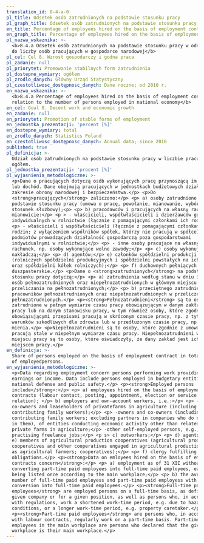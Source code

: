 ```yaml
---
translation_id: 8-4-a-0
pl_title: Odsetek osób zatrudnionych na podstawie stosunku pracy
pl_graph_title: Odsetek osób zatrudnionych na podstawie stosunku pracy
en_title: Percentage of employees hired on the basis of employment contract
en_graph_title: Percentage of employees hired on the basis of employment contract
pl_nazwa_wskaznika: >-
  <b>8.4.a Odsetek osób zatrudnionych na podstawie stosunku pracy w odniesieniu
  do liczby osób pracujących w gospodarce narodowej</b>
pl_cel: Cel 8. Wzrost gospodarczy i godna praca
pl_zadanie: null
pl_priorytet: Promowanie stabilnych form zatrudnienia
pl_dostepne_wymiary: ogółem
pl_zrodlo_danych: Główny Urząd Statystyczny
pl_czestotliwosc_dostępnosc_danych: Dane roczne; od 2010 r.
en_nazwa_wskaznika: >-
  <b>8.4.a Percentage of employees hired on the basis of employment contract in
  relation to the number of persons employed in national economy</b>
en_cel: Goal 8. Decent work and economic growth
en_zadanie: null
en_priorytet: Promotion of stable forms of employment
en_jednostka_prezentacji: 'percent [%]'
en_dostepne_wymiary: total
en_zrodlo_danych: Statistics Poland
en_czestotliwosc_dostępnosc_danych: Annual data; since 2010
published: true
pl_definicja: >-
  Udział osób zatrudnionych na podstawie stosunku pracy w liczbie pracujących
  ogółem.
pl_jednostka_prezentacji: 'procent [%]'
pl_wyjasnienia_metodologiczne: >-
  <p>Dane o pracujących dotyczą osób wykonujących pracę przynoszącą im zarobek
  lub dochód. Dane obejmują pracujących w jednostkach budżetowych działających w
  zakresie obrony narodowej i bezpieczeństwa.</p> <p>Do
  <strong>pracujących</strong> zaliczono:</p> <p> a) osoby zatrudnione na
  podstawie stosunku pracy (umowa o pracę, powołanie, mianowanie, wybór lub
  stosunek służbowy);<p> <p> b) pracodawców i pracujących na własny rachunek, a
  mianowicie:</p> <p > - właścicieli, współwłaścicieli i dzierżawców gospodarstw
  indywidualnych w rolnictwie (łącznie z pomagającymi członkami ich rodzin),<p/>
  <p> - właścicieli i współwłaścicieli (łącznie z pomagającymi członkami ich
  rodzin; z wyłączeniem wspólników spółek, którzy nie pracują w spółce)
  podmiotów prowadzących działalność gospodarczą poza gospodarstwami
  indywidualnymi w rolnictwie;</p> <p> - inne osoby pracujące na własny
  rachunek, np. osoby wykonujące wolne zawody;</p> <p> c) osoby wykonujące pracę
  nakładczą;</p> <p> d) agentów;</p> e) członków spółdzielni produkcji rolniczej
  (rolniczych spółdzielni produkcyjnych i spółdzielni powstałych na ich bazie
  oraz spółdzielni kółek rolniczych);</p> <p> f) duchownych pełniących obowiązki
  duszpasterskie.</p> <p>Dane o <strong>zatrudnionych</strong> na podstawie
  stosunku pracy dotyczą:</p> <p> a) zatrudnienia według stanu w dniu 31 XII
  osób pełnozatrudnionych oraz niepełnozatrudnionych w głównym miejscu pracy bez
  przeliczania na pełnozatrudnionych;</p> <p> b) przeciętnego zatrudnienia
  pracowników pełnozatrudnionych oraz niepełnozatrudnionych w przeliczeniu na
  pełnozatrudnionych.</p> <p><strong>Pełnozatrudnieni</strong> są to osoby
  zatrudnione w pełnym wymiarze czasu pracy obowiązującym w danym zakładzie
  pracy lub na danym stanowisku pracy, w tym również osoby, które zgodnie z
  obowiązującymi przepisami pracują w skróconym czasie pracy, np. z tytułu
  warunków szkodliwych dla zdrowia lub w przedłużonym czasie pracy, np. dozorcy
  mienia.</p> <p>Niepełnozatrudnieni są to osoby, które zgodnie z umową o pracę
  pracują stale w niepełnym wymiarze czasu pracy. Niepełnozatrudnieni w głównym
  miejscu pracy są to osoby, które oświadczyły, że dany zakład jest ich głównym
  miejscem pracy.</p>
en_definicja: >-
  Share of persons employed on the basis of employment contract in total number
  of employedpersons.
en_wyjasnienia_metodologiczne: >-
  <p>Data regarding employment concern persons performing work providing
  earnings or income. Data include persons employed in budgetary entities of
  national defense and public safety.</p> <p><strong>Employed persons
  include</strong>:</p> <p> a) employees hired on the basis of employment
  contracts (labour contact, posting, appointment, election or service
  relation); </p> b) employers and own-account workers, i.e.:</p> <p> -owners,
  co-owners and leaseholders of privatefarms in agriculture (including
  contributing family workers);</p> <p> -owners and co-owners (including
  contributing family workers; excluding partners in companies who do not work
  in them), of entities conducting economic activity other than related to
  private farms in agriculture;</p> -other self-employed persons, e.g., persons
  practising freelance jobs;</p> <p s> c) outworkers;</p> <p> d) agents;</p> <p>
  e) members of agricultural production cooperatives (agricultural producers;
  cooperatives and other cooperatives engaged in agricultural production as well
  as agricultural farmers; cooperatives);</p> <p> f) clergy fulfilling priestly
  obligations.</p> <p><strong>Data on emloyees hired on the basis of employment
  contracts concern</strong>:</p> <p> a) employment as of 31 XII without
  converting part-time paid employees into full-time paid employees, each person
  being listed once according to the main workplace;</p> <p> b) the average
  number of full-time paid employess and part-time paid employess with
  conversion into full-time paid employees.</p> <p><strong>Full-time paid
  employees</strong> are employed persons on a full-time basis, as defined by a
  given company or for a given position, as well as persons who, in accordance
  with regulations, work a shortened work-time period, e.g. due to hazardous
  conditions, or a longer work-time period, e.g. property caretaker.</p>
  <p><strong>Part-time paid employees</strong> are persons who, in accordance
  with labour contracts, regularly work on a part-time basis. Part-time paid
  employees in the main workplace are persons who declared that the given
  workplace is their main workplace.</p>
---
```

